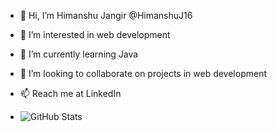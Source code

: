 - 👋 Hi, I’m Himanshu Jangir @HimanshuJ16
- 👀 I’m interested in web development
- 🌱 I’m currently learning Java
- 💞️ I’m looking to collaborate on projects in web development
- 📫 Reach me at LinkedIn

- ![GitHub Stats](https://github-readme-streak-stats.herokuapp.com/?user=HimanshuJ16&theme=dark&hide_border=true)
<!--
- 😄 Pronouns: ...
- ⚡ Fun fact: ...

<!---
HimanshuJ16/HimanshuJ16 is a ✨ special ✨ repository because its `README.md` (this file) appears on your GitHub profile.
You can click the Preview link to take a look at your changes.
--->
